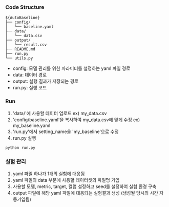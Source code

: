 ### Code Structure

```
${AutoBaseline}
├── config/
│   └── baseline.yaml
├── data/
│   └── data.csv
├── output/
│   └── result.csv
├── README.md
├── run.py
└── utils.py
```
- config: 모델 관리를 위한 파라미터를 설정하는 yaml 파일 경로
- data: 데이터 경로
- output: 실행 결과가 저장되는 경로
- run.py: 실행 코드

### Run

1. 'data/'에 사용할 데이터 업로드 ex) my_data.csv
2. 'config/baseline.yaml'을 복사하여 my_data.csv에 맞게 수정 ex) my_baseline.yaml
3. 'run.py'에서 setting_name을 'my_baseline'으로 수정
4. run.py 실행
```
python run.py
```

### 실험 관리

1. yaml 파일 하나가 1개의 실험에 대응됨
2. yaml 파일의 data 부분에 사용할 데이터셋의 파일명 기입
3. 사용할 모델, metric, target, 컬럼 설정하고 seed를 설정하여 실험 환경 구축
4. output 파일에 해당 yaml 파일에 대응되는 실험결과 생성 (생성될 당시의 시간 자동기입됨)
